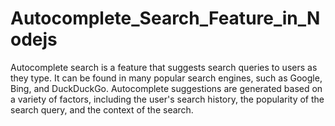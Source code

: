 # Autocomplete_Search_Feature_in_Nodejs
Autocomplete search is a feature that suggests search queries to users as they type. It can be found in many popular search engines, such as Google, Bing, and DuckDuckGo. Autocomplete suggestions are generated based on a variety of factors, including the user's search history, the popularity of the search query, and the context of the search.
